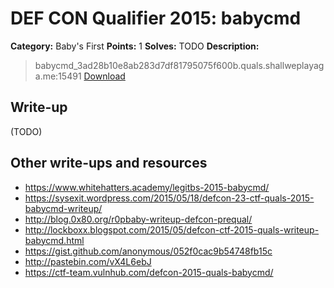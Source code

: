 # DEF CON Qualifier 2015: babycmd

**Category:** Baby's First
**Points:** 1
**Solves:** TODO
**Description:**

> babycmd_3ad28b10e8ab283d7df81795075f600b.quals.shallweplayaga.me:15491 [Download](http://downloads.notmalware.ru/babycmd_3ad28b10e8ab283d7df81795075f600b)


## Write-up

(TODO)

## Other write-ups and resources

* <https://www.whitehatters.academy/legitbs-2015-babycmd/>
* <https://sysexit.wordpress.com/2015/05/18/defcon-23-ctf-quals-2015-babycmd-writeup/>
* <http://blog.0x80.org/r0pbaby-writeup-defcon-prequal/>
* <http://lockboxx.blogspot.com/2015/05/defcon-ctf-2015-quals-writeup-babycmd.html>
* <https://gist.github.com/anonymous/052f0cac9b54748fb15c>
* <http://pastebin.com/vX4L6ebJ>
* <https://ctf-team.vulnhub.com/defcon-2015-quals-babycmd/>
